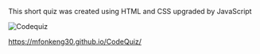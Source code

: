This short quiz was created using HTML and CSS upgraded by JavaScript


![Codequiz](https://user-images.githubusercontent.com/64178602/83725037-de6e3300-a606-11ea-838b-5152c29e1f9e.gif)


https://mfonkeng30.github.io/CodeQuiz/